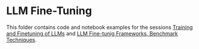 # LLM Fine-Tuning
This folder contains code and notebook examples for the sessions
[Training and Finetuning of LLMs](https://molnarai.github.io/BuildingGenerativeAIBusinessSolutions/topics/topic-04/)
and
[LLM Fine-tunig Frameworks, Benchmark Techniques](https://molnarai.github.io/BuildingGenerativeAIBusinessSolutions/topics/topic-05/).
